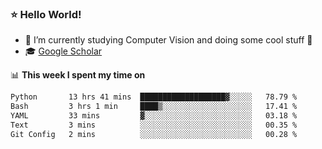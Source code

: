 ### ⭐️ Hello World!

<!--
**hologerry/hologerry** is a ✨ _special_ ✨ repository because its `README.md` (this file) appears on your GitHub profile.

Here are some ideas to get you started:

- 🔭 I’m currently working and studying on Computer Vision
- 🌱 I’m currently learning at Peking University
- 💬 Ask me about 
- 📫 How to reach me: E-mail
- 😄 Pronouns: he/his
- ⚡ Fun fact: Music is the Power
-->


- 🔭 I’m currently studying Computer Vision and doing some cool stuff 🤖
- 🎓 [Google Scholar](https://scholar.google.com/citations?user=3ykqW9wAAAAJ&hl=en)


📊 **This week I spent my time on**

<!--START_SECTION:waka-->

```txt
Python       13 hrs 41 mins  ███████████████████▓░░░░░   78.79 %
Bash         3 hrs 1 min     ████▒░░░░░░░░░░░░░░░░░░░░   17.41 %
YAML         33 mins         ▓░░░░░░░░░░░░░░░░░░░░░░░░   03.18 %
Text         3 mins          ░░░░░░░░░░░░░░░░░░░░░░░░░   00.35 %
Git Config   2 mins          ░░░░░░░░░░░░░░░░░░░░░░░░░   00.28 %
```

<!--END_SECTION:waka-->
